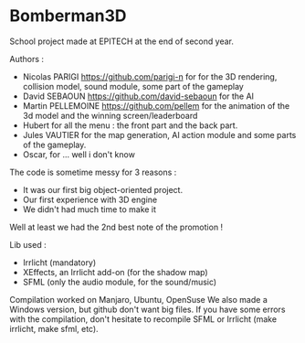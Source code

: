 # Bomberman3D

School project made at EPITECH at the end of second year.

Authors :

- Nicolas PARIGI https://github.com/parigi-n for for the 3D rendering, collision model, sound module, some part of the gameplay
- David SEBAOUN https://github.com/david-sebaoun for the AI
- Martin PELLEMOINE https://github.com/pellem for the animation of the 3d model and the winning screen/leaderboard
- Hubert for all the menu : the front part and the back part.
- Jules VAUTIER for the map generation, AI action module and some parts of the gameplay.
- Oscar, for ... well i don't know

The code is sometime messy for 3 reasons :
- It was our first big object-oriented project.
- Our first experience with 3D engine 
- We didn't had much time to make it

Well at least we had the 2nd best note of the promotion !

Lib used :
- Irrlicht (mandatory)
- XEffects, an Irrlicht add-on (for the shadow map)
- SFML (only the audio module, for the sound/music)

Compilation worked on Manjaro, Ubuntu, OpenSuse
We also made a Windows version, but github don't want big files.
If you have some errors with the compilation, don't hesitate to recompile SFML or Irrlicht (make irrlicht, make sfml, etc).

